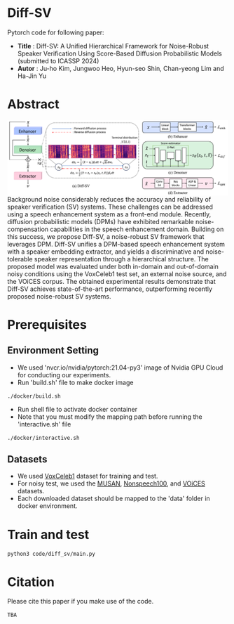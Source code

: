 # Diff-SV

Pytorch code for following paper:

* **Title** : Diff-SV: A Unified Hierarchical Framework for Noise-Robust Speaker Verification Using Score-Based Diffusion Probabilistic Models (submitted to ICASSP 2024)
* **Autor** : Ju-ho Kim, Jungwoo Heo, Hyun-seo Shin, Chan-yeong Lim and Ha-Jin Yu


# Abstract
<img align="middle" width="1800" src="https://github.com/wngh1187/Diff-SV/blob/main/fig1_6.png">
Background noise considerably reduces the accuracy and reliability of speaker verification (SV) systems. 
These challenges can be addressed using a speech enhancement system as a front-end module. 
Recently, diffusion probabilistic models (DPMs) have exhibited remarkable noise-compensation capabilities in the speech enhancement domain. 
Building on this success, we propose Diff-SV, a noise-robust SV framework that leverages DPM. 
Diff-SV unifies a DPM-based speech enhancement system with a speaker embedding extractor, and yields a discriminative and noise-tolerable speaker representation through a hierarchical structure. 
The proposed model was evaluated under both in-domain and out-of-domain noisy conditions using the VoxCeleb1 test set, an external noise source, and the VOiCES corpus. 
The obtained experimental results demonstrate that Diff-SV achieves state-of-the-art performance, outperforming recently proposed noise-robust SV systems. 

# Prerequisites

## Environment Setting
* We used 'nvcr.io/nvidia/pytorch:21.04-py3' image of Nvidia GPU Cloud for conducting our experiments. 
* Run 'build.sh' file to make docker image
```
./docker/build.sh
```

* Run shell file to activate docker container
* Note that you must modify the mapping path before running the 'interactive.sh' file

```
./docker/interactive.sh
```

## Datasets
* We used [VoxCeleb1](https://www.robots.ox.ac.uk/~vgg/data/voxceleb/vox1.html) dataset for training and test. 
* For noisy test, we used the [MUSAN](https://www.openslr.org/17/), [Nonspeech100](http://web.cse.ohio-state.edu/pnl/corpus/HuNonspeech/HuCorpus.html), and [VOiCES](https://iqtlabs.github.io/voices/downloads/) datasets.
* Each downloaded dataset should be mapped to the 'data' folder in docker environment.

# Train and test
```
python3 code/diff_sv/main.py 
```


# Citation
Please cite this paper if you make use of the code. 
```
TBA
```
